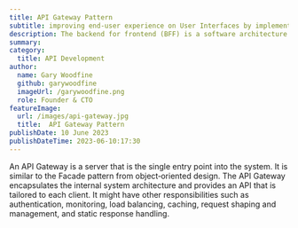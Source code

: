 ```yaml
---
title: API Gateway Pattern
subtitle: improving end-user experience on User Interfaces by implementing the Backend for Frontend pattern
description: The backend for frontend (BFF) is a software architecture pattern relevant for microservices & domain-driven design to simplify the communication between the frontend and backend
summary: 
category:
  title: API Development
author:
  name: Gary Woodfine
  github: garywoodfine
  imageUrl: /garywoodfine.png
  role: Founder & CTO
featureImage:
  url: /images/api-gateway.jpg
  title:  API Gateway Pattern
publishDate: 10 June 2023
publishDateTime: 2023-06-10:17:30
---
```


An API Gateway is a server that is the single entry point into the system. It is similar to the Facade pattern from 
object‑oriented design. The API Gateway encapsulates the internal system architecture and provides an API that is 
tailored to each client. It might have other responsibilities such as authentication, monitoring, load balancing, 
caching, request shaping and management, and static response handling.